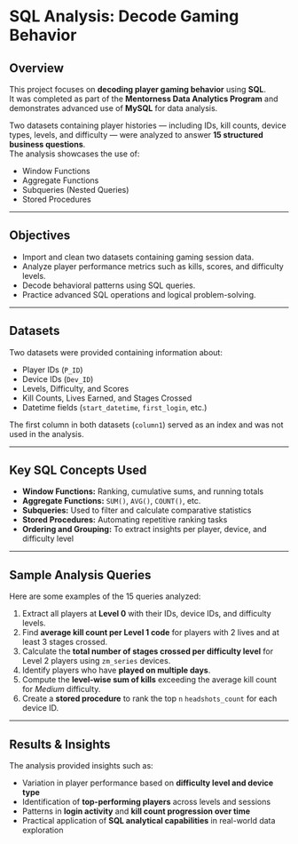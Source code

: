 # SQL Analysis: Decode Gaming Behavior

##  Overview
This project focuses on **decoding player gaming behavior** using **SQL**.  
It was completed as part of the **Mentorness Data Analytics Program** and demonstrates advanced use of **MySQL** for data analysis.

Two datasets containing player histories — including IDs, kill counts, device types, levels, and difficulty — were analyzed to answer **15 structured business questions**.  
The analysis showcases the use of:
- Window Functions  
- Aggregate Functions  
- Subqueries (Nested Queries)  
- Stored Procedures  

---

##  Objectives
- Import and clean two datasets containing gaming session data.  
- Analyze player performance metrics such as kills, scores, and difficulty levels.  
- Decode behavioral patterns using SQL queries.  
- Practice advanced SQL operations and logical problem-solving.

---

##  Datasets
Two datasets were provided containing information about:
- Player IDs (`P_ID`)  
- Device IDs (`Dev_ID`)  
- Levels, Difficulty, and Scores  
- Kill Counts, Lives Earned, and Stages Crossed  
- Datetime fields (`start_datetime`, `first_login`, etc.)

The first column in both datasets (`column1`) served as an index and was not used in the analysis.

---

##  Key SQL Concepts Used
- **Window Functions:** Ranking, cumulative sums, and running totals  
- **Aggregate Functions:** `SUM()`, `AVG()`, `COUNT()`, etc.  
- **Subqueries:** Used to filter and calculate comparative statistics  
- **Stored Procedures:** Automating repetitive ranking tasks  
- **Ordering and Grouping:** To extract insights per player, device, and difficulty level  

---

##  Sample Analysis Queries
Here are some examples of the 15 queries analyzed:

1. Extract all players at **Level 0** with their IDs, device IDs, and difficulty levels.  
2. Find **average kill count per Level 1 code** for players with 2 lives and at least 3 stages crossed.  
3. Calculate the **total number of stages crossed per difficulty level** for Level 2 players using `zm_series` devices.  
4. Identify players who have **played on multiple days**.  
5. Compute the **level-wise sum of kills** exceeding the average kill count for *Medium* difficulty.  
6. Create a **stored procedure** to rank the top `n` `headshots_count` for each device ID.

---

##  Results & Insights
The analysis provided insights such as:
- Variation in player performance based on **difficulty level and device type**  
- Identification of **top-performing players** across levels and sessions  
- Patterns in **login activity** and **kill count progression over time**  
- Practical application of **SQL analytical capabilities** in real-world data exploration  


